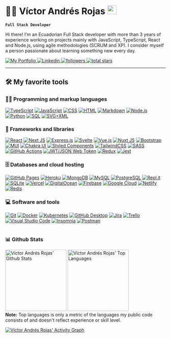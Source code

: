 # 🧑‍💻 Víctor Andrés Rojas <img src="https://media.giphy.com/media/hvRJCLFzcasrR4ia7z/giphy.gif" width="28">

**`Full Stack Developer`**

Hi there! I'm an Ecuadorian Full Stack developer with more than 3 years of experience working on projects mainly with JavaScript, TypeScript, React and Node.js, using agile methodologies (SCRUM and XP). I consider myself a person passionate about learning something new every day.

   <p align="left" target="_blank">
    <a href="https://www.victorandresrojas.com">
        <img alt="My Portfolio" title="Víctor Andrés Rojas Portfolio" src="https://custom-icon-badges.demolab.com/badge/-My%20Portfolio-3A7CA5?style=for-the-badge&logoColor=white&logo=victorandresrojasportfolio"/>
    </a>
    <a href="https://www.linkedin.com/in/victorandresrojas" target="_blank">
        <img src="https://img.shields.io/badge/-LinkedIn-%230077B5?style=for-the-badge&logo=linkedin&logoColor=white"
        alt="Linkedin" title="My Linkedin profile">
    </a>
    <a href="https://github.com/victand98?tab=followers">
        <img alt="followers" title="Follow me on Github" src="https://custom-icon-badges.demolab.com/github/followers/victand98?color=236ad3&labelColor=1155ba&style=for-the-badge&logo=person-add&label=Follow&logoColor=white"/>
    </a>
    <a href="https://github.com/victand98?tab=repositories&sort=stargazers">
        <img alt="total stars" title="Total stars on GitHub" src="https://custom-icon-badges.demolab.com/github/stars/victand98?color=55960c&style=for-the-badge&labelColor=488207&logo=star"/>
    </a>
   </p>

---

## 🛠️ My favorite tools

### 👨‍💻 Programming and markup languages

<p>
    <a href="https://github.com/search?q=user%3Avictand98+language%3AtypeScript"><img alt="TypeScript" src="https://img.shields.io/badge/TypeScript-007ACC.svg?logo=typescript&logoColor=white"></a>
    <a href="https://github.com/search?q=user%3Avictand98+language%3Ajavascript"><img alt="JavaScript" src="https://img.shields.io/badge/JavaScript-F7DF1E.svg?logo=javascript&logoColor=black"></a>
    <a href="https://github.com/search?q=user%3Avictand98+language%3Acss"><img alt="CSS" src="https://img.shields.io/badge/CSS-1572B6.svg?logo=css3&logoColor=white"></a>
    <a href="https://github.com/search?q=user%3Avictand98+language%3Ahtml"><img alt="HTML" src="https://img.shields.io/badge/HTML-E34F26.svg?logo=html5&logoColor=white"></a>
    <a href="https://github.com/search?q=user%3Avictand98+language%3Amarkdown"><img alt="Markdown" src="https://img.shields.io/badge/Markdown-000000.svg?logo=markdown&logoColor=white"></a>
    <a href="https://github.com/search?q=user%3Avictand98+language%3Ajavascript"><img alt="Node.js" src="https://img.shields.io/badge/Node.js-43853D.svg?logo=node.js&logoColor=white"></a>
    <a href="https://github.com/search?q=user%3Avictand98+language%3Apython"><img alt="Python" src="https://img.shields.io/badge/Python-14354C.svg?logo=python&logoColor=white"></a>
    <a href="https://github.com/search?q=user%3Avictand98+language%3Asql"><img alt="SQL" src="https://custom-icon-badges.demolab.com/badge/SQL-025E8C.svg?logo=database&logoColor=white"></a>
    <a href="https://github.com/search?q=user%3Avictand98+language%3Asvg"><img alt="SVG+XML" src="https://img.shields.io/badge/SVG%2BXML-e0982c.svg?logo=svg&logoColor=white"></a>
</p>

### 🧰 Frameworks and libraries

<p>
    <a href="#"><img alt="React" src="https://img.shields.io/badge/React-20232a.svg?logo=react&logoColor=%2361DAFB"></a>
    <a href="#"><img alt="Next JS" src="https://img.shields.io/badge/Next-black?logo=next.js&logoColor=white"></a>
    <a href="#"><img alt="Express.js" src="https://img.shields.io/badge/Express.js-404d59.svg?logo=express&logoColor=white"></a>
    <a href="#"><img alt="Svelte" src="https://img.shields.io/badge/svelte-%23f1413d.svg?&logo=svelte&logoColor=white"></a>
    <a href="#"><img alt="Vue.js" src="https://img.shields.io/badge/vuejs-%2335495e.svg?logo=vuedotjs&logoColor=%234FC08D"></a>
    <a href="#"><img alt="Nuxt JS" src="https://img.shields.io/badge/Nuxt-002E3B?logo=nuxtdotjs&logoColor=#00DC82"></a>
    <a href="#"><img alt="Bootstrap" src="https://img.shields.io/badge/Bootstrap-7952B3.svg?logo=bootstrap&logoColor=white"></a>
    <a href="#"><img alt="MUI" src="https://img.shields.io/badge/MUI-%230081CB.svg?logo=mui&logoColor=white"></a>
    <a href="#"><img alt="Chakra UI" src="https://img.shields.io/badge/chakra-%234ED1C5.svg?logo=chakraui&logoColor=white"></a>
    <a href="#"><img alt="Styled Components" src="https://img.shields.io/badge/styled--components-DB7093?logo=styled-components&logoColor=white"></a>
    <a href="#"><img alt="TailwindCSS" src="https://img.shields.io/badge/tailwindcss-%2338B2AC.svg?&logo=tailwind-css&logoColor=white"></a>
    <a href="#"><img alt="SASS" src="https://img.shields.io/badge/SASS-hotpink.svg?logo=SASS&logoColor=white"></a>
    <a href="#"><img alt="GitHub Actions" src="https://img.shields.io/badge/GitHub%20Actions-2671E5.svg?logo=github%20actions&logoColor=white"></a>
    <a href="#"><img alt="JWT/JSON Web Token" src="https://img.shields.io/badge/JWT-black?logo=JSON%20web%20tokens"></a>
    <a href="#"><img alt="Redux" src="https://img.shields.io/badge/redux-%23593d88.svg?logo=redux&logoColor=white"></a>
    <a href="#"><img alt="Jest" src="https://img.shields.io/badge/-jest-%23C21325?logo=jest&logoColor=white"></a>
</p>

### 🗄️ Databases and cloud hosting

<p>
    <a href="#"><img alt="GitHub Pages" src="https://img.shields.io/badge/GitHub%20Pages-327FC7.svg?logo=github&logoColor=white"></a>
    <a href="#"><img alt="Heroku" src="https://img.shields.io/badge/Heroku-430098.svg?logo=heroku&logoColor=white"></a>
    <a href="#"><img alt="MongoDB" src ="https://img.shields.io/badge/MongoDB-4ea94b.svg?logo=mongodb&logoColor=white"></a>
    <a href="#"><img alt="MySQL" src="https://img.shields.io/badge/MySQL-00f.svg?logo=mysql&logoColor=white"></a>
    <a href="#"><img alt="PostgreSQL" src ="https://img.shields.io/badge/PostgreSQL-316192.svg?logo=postgresql&logoColor=white"></a>
    <a href="#"><img alt="Repl.it" src="https://img.shields.io/badge/Repl.it-0D101E.svg?logo=Replit&logoColor=white"></a>
    <a href="#"><img alt="SQLite" src ="https://img.shields.io/badge/SQLite-07405e.svg?logo=sqlite&logoColor=white"></a>
    <a href="#"><img alt="Vercel" src="https://img.shields.io/badge/Vercel-000000.svg?logo=vercel&logoColor=white"></a>
    <a href="#"><img alt="DigitalOcean" src="https://img.shields.io/badge/DigitalOcean-%230167ff.svg?logo=digitalOcean&logoColor=white"></a>
    <a href="#"><img alt="Firebase" src="https://img.shields.io/badge/firebase-%23039BE5.svg?logo=firebase"></a>
    <a href="#"><img alt="Google Cloud" src="https://img.shields.io/badge/GoogleCloud-%234285F4.svg?logo=google-cloud&logoColor=white"></a>
    <a href="#"><img alt="Netlify" src="https://img.shields.io/badge/netlify-%23000000.svg?logo=netlify&logoColor=#00C7B7"></a>
    <a href="#"><img alt="Redis" src="https://img.shields.io/badge/redis-%23DD0031.svg?logo=redis&logoColor=white"></a>
</p>

### 💻 Software and tools

<p>
    <a href="#"><img alt="Git" src="https://img.shields.io/badge/Git-F05033.svg?logo=git&logoColor=white"></a>
    <a href="#"><img alt="Docker" src="https://img.shields.io/badge/docker-%230db7ed.svg?logo=docker&logoColor=white"></a>
    <a href="#"><img alt="Kubernetes" src="https://img.shields.io/badge/kubernetes-%23326ce5.svg?logo=kubernetes&logoColor=white"></a>
    <a href="#"><img alt="GitHub Desktop" src="https://img.shields.io/badge/GitHub%20Desktop-8034A9.svg?logo=github&logoColor=white"></a>
    <a href="#"><img alt="Jira" src="https://img.shields.io/badge/jira-%230A0FFF.svg?logo=jira&logoColor=white"></a>
    <a href="#"><img alt="Trello" src="https://img.shields.io/badge/Trello-%23026AA7.svg?logo=Trello&logoColor=white"></a>
    <a href="#"><img alt="Visual Studio Code" src="https://img.shields.io/badge/Visual%20Studio%20Code-0078d7.svg?logo=visual-studio-code&logoColor=white"></a>
    <a href="#"><img alt="Insomnia" src="https://img.shields.io/badge/Insomnia-black?logo=insomnia&logoColor=5849BE"></a>
    <a href="#"><img alt="Postman" src="https://img.shields.io/badge/Postman-FF6C37?logo=postman&logoColor=white"></a>
</p>

#

### 📊 Github Stats

<!-- https://github.com/anuraghazra/github-readme-stats -->

<a href="https://github.com/anuraghazra/github-readme-stats"><img alt="Víctor Andrés Rojas' Github Stats" src="https://denvercoder1-github-readme-stats.vercel.app/api/?username=victand98&show_icons=true&include_all_commits=true&count_private=true&theme=react&hide_border=true&bg_color=1F222E&title_color=F85D7F&icon_color=F8D866" height="192px"/></a>
<a href="https://github.com/anuraghazra/github-readme-stats"><img alt="Víctor Andrés Rojas' Top Languages" src="https://github-readme-stats.vercel.app/api/top-langs/?username=victand98&langs_count=8&layout=compact&theme=react&hide_border=true&bg_color=1F222E&title_color=F85D7F&icon_color=F8D866&hide=Jupyter%20Notebook" height="192px"/></a>
<br/>
<b>Note:</b> Top languages is only a metric of the languages my public code consists of and doesn't reflect experience or skill level.

<!-- https://github.com/ashutosh00710/github-readme-activity-graph -->

<a href="https://github.com/ashutosh00710/github-readme-activity-graph"><img alt="Víctor Andrés Rojas' Activity Graph" src="https://github-readme-activity-graph.cyclic.app/graph/?username=victand98&bg_color=1F222E&color=F8D866&line=F85D7F&point=FFFFFF&hide_border=true" /></a>
